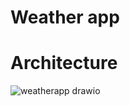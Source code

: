 # Weather app

# Architecture
![weatherapp drawio](https://github.com/user-attachments/assets/d389a967-008d-4901-a211-3640373dd900)
